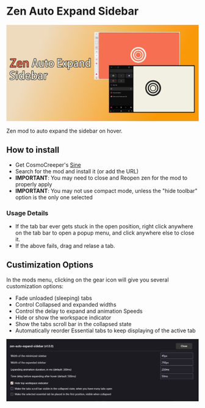 # Zen Auto Expand Sidebar
![](./image.png)

Zen mod to auto expand the sidebar on hover.

## How to install

- Get CosmoCreeper's [Sine](https://github.com/CosmoCreeper/Sine)
- Search for the mod and install it (or add the URL)
- **IMPORTANT**: You may need to close and Reopen zen for the mod to properly apply
- **IMPORTANT**: You may not use compact mode, unless  the "hide toolbar" option is the only one selected

### Usage Details
- If the tab bar ever gets stuck in the open position, right click anywhere on the tab bar to open a popup menu, and click anywhere else to close it.
- If the above fails, drag and relase a tab.

## Custimization Options
In the mods menu, clicking on the gear icon will give you several customization options:
- Fade unloaded (sleeping) tabs
- Control Collapsed and expanded widths
- Control the delay to expand and animation Speeds
- Hide or show the workspace indicator
- Show the tabs scroll bar in the collapsed state
- Automatically reorder Essential tabs to keep displaying of the active tab

![](./autoexpand_options_image.png)
